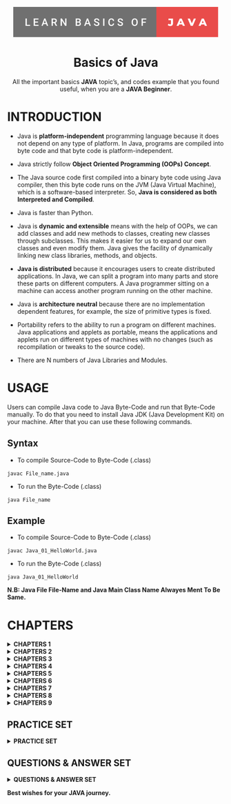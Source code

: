 <p align="center">
  <a href="https://www.oracle.com/in/java/">
  <img src="https://github.com/Hrishikesh7665/Basics_of_Java/blob/main/logo.svg" alt="Learn Basics of Java"/>
  </a>
</p>
  
<h1 align="center">Basics of Java</h1>

<p align="center">
All the important basics <b>JAVA</b> topic’s, and codes example that you found useful, when you are a <b>JAVA Beginner</b>.
</p>


# INTRODUCTION

* Java is **platform-independent** programming language because it does not depend on any type of platform. In Java, programs are compiled into byte code and that byte code is platform-independent.

* Java strictly follow **Object Oriented Programming (OOPs) Concept**.

* The Java source code first compiled into a binary byte code using Java compiler, then this byte code runs on the JVM (Java Virtual Machine), which is a software-based interpreter. So, **Java is considered as both Interpreted and Compiled**.

* Java is faster than Python.

* Java is **dynamic and extensible** means with the help of OOPs, we can add classes and add new methods to classes, creating new classes through subclasses. This makes it easier for us to expand our own classes and even modify them. Java gives the facility of dynamically linking new class libraries, methods, and objects.

* **Java is distributed** because it encourages users to create distributed applications. In Java, we can split a program into many parts and store these parts on different computers. A Java programmer sitting on a machine can access another program running on the other machine.

* Java is **architecture neutral** because there are no implementation dependent features, for example, the size of primitive types is fixed.

* Portability refers to the ability to run a program on different machines. Java applications and applets as portable, means the applications and applets run on different types of machines with no changes (such as recompilation or tweaks to the source code).

* There are N numbers of Java Libraries and Modules.


# USAGE

Users can compile Java code to Java Byte-Code and run that Byte-Code manually. To do that you need to install Java JDK (Java Development Kit) on your machine. After that you can use these following commands.

## Syntax

* To compile Source-Code to Byte-Code (.class)

```
javac File_name.java
```

* To run the Byte-Code (.class)

```
java File_name
```
## Example

* To compile Source-Code to Byte-Code (.class)

```
javac Java_01_HelloWorld.java
```

* To run the Byte-Code (.class)

```
java Java_01_HelloWorld
```

**N.B: Java File File-Name and Java Main Class Name Alwayes Ment To Be Same.**

# CHAPTERS

<details>
<summary> <strong > CHAPTERS 1 </strong> </summary>
<br/>

`01` [Hello World](https://github.com/Hrishikesh7665/Basics_of_Java/blob/main/src/Java_01_HelloWorld.java)

`02` [Literals in Java](https://github.com/Hrishikesh7665/Basics_of_Java/blob/main/src/Java_02_Literals.java)

`03` [Taking Input From User](https://github.com/Hrishikesh7665/Basics_of_Java/blob/main/src/Java_03_TakingInput.java)

`04` [Operators in Java](https://github.com/Hrishikesh7665/Basics_of_Java/blob/main/src/Java_04_Operators.java)

`05` [Associativity of Operators in Java](https://github.com/Hrishikesh7665/Basics_of_Java/blob/main/src/Java_05_Associativity_of_Operators.java)

`06` [Resulting Data Type in Java](https://github.com/Hrishikesh7665/Basics_of_Java/blob/main/src/Java_06_Resulting_Data_Type.java)

`07` [Strings and Formats in Java](https://github.com/Hrishikesh7665/Basics_of_Java/blob/main/src/Java_07_Strings_and_Format.java)

`08` [String Methods in Java](https://github.com/Hrishikesh7665/Basics_of_Java/blob/main/src/Java_08_string_methods.java)

`09` [Relational Logical Operators in Java](https://github.com/Hrishikesh7665/Basics_of_Java/blob/main/src/Java_09_relational_logical_operator.java)

`10` [While Loop in Java](https://github.com/Hrishikesh7665/Basics_of_Java/blob/main/src/Java_10_WhileLoop.java)

`11` [Do While Loop in Java](https://github.com/Hrishikesh7665/Basics_of_Java/blob/main/src/Java_11_Do_while_loop.java)

`12` [For Loop in Java](https://github.com/Hrishikesh7665/Basics_of_Java/blob/main/src/Java_12_For_loop.java)

`13` [Arrays in Java](https://github.com/Hrishikesh7665/Basics_of_Java/blob/main/src/Java_13_Arrays.java)

`14` [For-Each Loop & 'element'](https://github.com/Hrishikesh7665/Basics_of_Java/blob/main/src/Java_14_ForEachLoop_and_Element.java)

`15` [2D Array](https://github.com/Hrishikesh7665/Basics_of_Java/blob/main/src/Java_15_2D_Array.java)

`16` [Methods in Java](https://github.com/Hrishikesh7665/Basics_of_Java/blob/main/src/Java_16_Methods.java)

`17` [Methods Overloading in Java](https://github.com/Hrishikesh7665/Basics_of_Java/blob/main/src/Java_17_Methods_Overloading.java)

`18` [Variable Arguments (Multiple Arguments) in Java](https://github.com/Hrishikesh7665/Basics_of_Java/blob/main/src/Java_18_Variable_Arguments.java)

`19` [Recursion in Java](https://github.com/Hrishikesh7665/Basics_of_Java/blob/main/src/Java_19_Recursion.java)

</details>


<details>
<summary> <strong > CHAPTERS 2 </strong> </summary>
<br/>

`20` [Introduction to Java OPPS Consept](https://github.com/Hrishikesh7665/Basics_of_Java/blob/main/src/Java_20_Introduction%20To%20Java%20OPPS.txt) `Text`

`21` [Creating a New Class in Java](https://github.com/Hrishikesh7665/Basics_of_Java/blob/main/src/Java_21_Own_Class.java)

`22` [Access Modifiers Getters & Setters in Java](https://github.com/Hrishikesh7665/Basics_of_Java/blob/main/src/Java_22_AccessModifiers_Getters_and_Setters.java)

`23` [Constructors in Java](https://github.com/Hrishikesh7665/Basics_of_Java/blob/main/src/Java_23_Constructors.java)

`24` [Inheritance in Java](https://github.com/Hrishikesh7665/Basics_of_Java/blob/main/src/Java_24_Inheritance.java)

`25` [Inheritance with Constructors in Java 1](https://github.com/Hrishikesh7665/Basics_of_Java/blob/main/src/Java_25_Inheritance_With_Constructors.java)

`25` [Inheritance with Constructors in Java 2](https://github.com/Hrishikesh7665/Basics_of_Java/blob/main/src/Java_25_Inheritance_With_Constructors_Example2.java) `Example`

`26` ['this' & 'super' Keyword in Java](https://github.com/Hrishikesh7665/Basics_of_Java/blob/main/src/Java_26_this_and_super_keyword.java)

`27` [Method Overriding in Java](https://github.com/Hrishikesh7665/Basics_of_Java/blob/main/src/Java_27_Method_Overriding.java)

`28` [Dynamic Method Dispatch/Runtime Polymorphism in Java](https://github.com/Hrishikesh7665/Basics_of_Java/blob/main/src/Java_28_Dynamic_Method_Dispatch_or_Runtime_Polymorphism.java)

</details>


<details>
<summary> <strong > CHAPTERS 3 </strong> </summary>
<br/>

`29` [Abstract Class in Java](https://github.com/Hrishikesh7665/Basics_of_Java/blob/main/src/Java_29_Abstract_class.java)

`30` [Interfaces in Java](https://github.com/Hrishikesh7665/Basics_of_Java/blob/main/src/Java_30_Interfaces.java)

`31` [Abstract Classes vs Interface](https://github.com/Hrishikesh7665/Basics_of_Java/blob/main/src/Java_31_Abstract%20Classes%20vs%20Interface.txt) `Text`

`32` [Why Multiple Inheritance is not allowed in Java](https://github.com/Hrishikesh7665/Basics_of_Java/blob/main/src/Java_32_Why%20Multiple%20Inheritance%20Is%20Not%20Allowed%20In%20Java.txt) `Text`

`33` [Default Methods & Interfaces in Java](https://github.com/Hrishikesh7665/Basics_of_Java/blob/main/src/Java_33_Default_Methods_and_Interfaces.java)

`34` [Inheritance in Interfaces in Java](https://github.com/Hrishikesh7665/Basics_of_Java/blob/main/src/Java_34_Inheritance_in_Interfaces.java)

`35` [Polymorphism in Interfaces Java](https://github.com/Hrishikesh7665/Basics_of_Java/blob/main/src/Java_35_Polymorphism_in_Interfaces.java)

`36` [Interpreted vs Compiled Languages](https://github.com/Hrishikesh7665/Basics_of_Java/blob/main/src/Java_36_Interpreted%20vs%20Compiled%20Languages.txt) `Text`

`37` [Bitwise Operators in Java](https://github.com/Hrishikesh7665/Basics_of_Java/blob/main/src/Java_37_Bitwise_Operator.java)

</details>


<details>
<summary> <strong > CHAPTERS 4 </strong> </summary>
<br/>

`38` [Packages in Java](https://github.com/Hrishikesh7665/Basics_of_Java/blob/main/src/Java_38_Packages%20In%20Java.txt) `Text`

`39` [Access Modifiers in Java](https://github.com/Hrishikesh7665/Basics_of_Java/blob/main/src/Java_39_Access_Modifiers.java)

`40` [Errors & Exception in Java in Java](https://github.com/Hrishikesh7665/Basics_of_Java/blob/main/src/Java_40_Errors%20%26%20Exception%20in%20Java.txt) `Text`

`41` [Syntax-Errors Logical-Errors & Runtime-Errors in Java Demo](https://github.com/Hrishikesh7665/Basics_of_Java/blob/main/src/Java_41_SyntaxErrors_LogicalErrors_RuntimeErrors_DEMO.java) `Example`

`42` [Try-Catch Block in Java](https://github.com/Hrishikesh7665/Basics_of_Java/blob/main/src/Java_42_TryCatch_Block_Java.java)

`43` [Handling Specific Exceptions in Java](https://github.com/Hrishikesh7665/Basics_of_Java/blob/main/src/Java_43_Handling_Specific_Exceptions.java)

`44` [Nested Try-Catch Block in Java](https://github.com/Hrishikesh7665/Basics_of_Java/blob/main/src/Java_44_Nested_TryCatch_Block.java)

`45` [Exception Class & Custom Exception in Java](https://github.com/Hrishikesh7665/Basics_of_Java/blob/main/src/Java_45_Exception_Class_Custom_Exception.java)

`46` [Using Throw & Throws Keyword in Java](https://github.com/Hrishikesh7665/Basics_of_Java/blob/main/src/Java_46_Throw_vs_Throws.java)

`47` [Finally Block in Java](https://github.com/Hrishikesh7665/Basics_of_Java/blob/main/src/Java_47_FinallyBlock.java)

</details>


<details>
<summary> <strong > CHAPTERS 5 </strong> </summary>
<br/>
  
`48` [Threading Extends Thread Class in Java](https://github.com/Hrishikesh7665/Basics_of_Java/blob/main/src/Java_48_Thread_Extends_Thread_Class.java)

`49` [Threading Implementing Runnable Interface in Java](https://github.com/Hrishikesh7665/Basics_of_Java/blob/main/src/Java_49_Thread_Implementing_Runnable_Interface.java)

`50` [Life Cycle of a Thread in Java](https://github.com/Hrishikesh7665/Basics_of_Java/blob/main/src/Java_50_Thread%20Life%20Cycle.txt) `Text`

`51` [Constructors of Thread class in Java](https://github.com/Hrishikesh7665/Basics_of_Java/blob/main/src/Java_51_Constructors_of_Thread_class.java)

`52` [Thread Priorities in Java](https://github.com/Hrishikesh7665/Basics_of_Java/blob/main/src/Java_52_Thread_Priorities.java) 

`53` [Thread Methods in Java](https://github.com/Hrishikesh7665/Basics_of_Java/blob/main/src/Java_53_Thread_Methods.java) 

`54` [Thread Interrupt Method in Java Example](https://github.com/Hrishikesh7665/Basics_of_Java/blob/main/src/Java_54_Thread_Interrupt_EXAMPLE.java) `Example`

`55` [Thread Interrupt Method in Java Example 2](https://github.com/Hrishikesh7665/Basics_of_Java/blob/main/src/Java_55_Thread_Interrupt_EXAMPLE2.java) `Example`

`56` [Static Keyword in Java](https://github.com/Hrishikesh7665/Basics_of_Java/blob/main/src/Java_56_Static_Keyword.java)

</details>


<details>
<summary> <strong > CHAPTERS 6 </strong> </summary>
<br/>
  
`57` [ArrayList and ArrayList Add Method in Java](https://github.com/Hrishikesh7665/Basics_of_Java/blob/main/src/Java_57_ArrayList_Add_Method.java)

`58` [ArrayList Remove Method in Java](https://github.com/Hrishikesh7665/Basics_of_Java/blob/main/src/Java_58_ArrayList_Remove_Method.java)

`59` [ArrayList Contains Method in Java](https://github.com/Hrishikesh7665/Basics_of_Java/blob/main/src/Java_59_ArrayList_Contains_Method.java)

`60` [ArrayList AddAll Method in Java](https://github.com/Hrishikesh7665/Basics_of_Java/blob/main/src/Java_60_ArrayList_AddAll_Method.java)

`61` [ArrayList IndexOf Method in Java](https://github.com/Hrishikesh7665/Basics_of_Java/blob/main/src/Java_61_ArrayList_IndexOf_Method.java) 

`62` [ArrayList LastIndexOf Method in Java](https://github.com/Hrishikesh7665/Basics_of_Java/blob/main/src/Java_62_ArrayList_LastIndexOf_Method.java) 

`63` [ArrayList Set Method in Java](https://github.com/Hrishikesh7665/Basics_of_Java/blob/main/src/Java_63_ArrayList_Set_Method.java)

`64` [Accessing ArrayList and Size Method in Java](https://github.com/Hrishikesh7665/Basics_of_Java/blob/main/src/Java_64_Accessing_ArrayList_and_Size_Method.java)

`65` [ArrayList Clear Method in Java](https://github.com/Hrishikesh7665/Basics_of_Java/blob/main/src/Java_65_ArrayList_Clear_Method.java)

`66` [ArrayDeque in Java](https://github.com/Hrishikesh7665/Basics_of_Java/blob/main/src/Java_66_ArrayDeque.txt) `Text`

`67` [ArrayDeque Inserting an Element (FIRST)](https://github.com/Hrishikesh7665/Basics_of_Java/blob/main/src/Java_67_ArrayDeque_Inserting_an_element_FIRST.java)

`68` [ArrayDeque Inserting an Element (END)](https://github.com/Hrishikesh7665/Basics_of_Java/blob/main/src/Java_68_ArrayDeque_Inserting_an_element_END.java)

`69` [ArrayDeque Accessing an Element (FIRST)](https://github.com/Hrishikesh7665/Basics_of_Java/blob/main/src/Java_69_ArrayDeque_Accessing_an_element_FIRST.java) 

`70` [ArrayDeque Accessing an Element (END)](https://github.com/Hrishikesh7665/Basics_of_Java/blob/main/src/Java_70_ArrayDeque_Accessing_an_element_END.java) 

`71` [ArrayDeque Removing an Element (FIRST)](https://github.com/Hrishikesh7665/Basics_of_Java/blob/main/src/Java_71_ArrayDeque_Removing_an_element_FIRST.java)

`72` [ArrayDeque Removing an Element (END)](https://github.com/Hrishikesh7665/Basics_of_Java/blob/main/src/Java_72_ArrayDeque_Removing_an_element_END.java)

</details>


<details>
<summary> <strong > CHAPTERS 7 </strong> </summary>
<br/>
  
`73` [LinkedList and LinkedList vs ArrayList in Java](https://github.com/Hrishikesh7665/Basics_of_Java/blob/main/src/Java_73_LinkedList%20%26%20LinkedList%20vs%20ArrayList.txt) `Text`

`74` [LinkedList Add Method in Java](https://github.com/Hrishikesh7665/Basics_of_Java/blob/main/src/Java_74_LinkedList_Add_Method.java)

`75` [LinkedList Remove Method in Java](https://github.com/Hrishikesh7665/Basics_of_Java/blob/main/src/Java_75_LinkedList_Remove_Method.java)

`76` [LinkedList Contains Method in Java](https://github.com/Hrishikesh7665/Basics_of_Java/blob/main/src/Java_76_LinkedList_Contains_Method.java)

`77` [LinkedList AddAll Method in Java](https://github.com/Hrishikesh7665/Basics_of_Java/blob/main/src/Java_77_LinkedList_AddAll_Method.java)

`78` [LinkedList IndexOf Method in Java](https://github.com/Hrishikesh7665/Basics_of_Java/blob/main/src/Java_78_LinkedList_IndexOf_Method.java) 

`79` [LinkedList LastIndexOf Method in Java](https://github.com/Hrishikesh7665/Basics_of_Java/blob/main/src/Java_79_LinkedList_LastIndexOf_Method.java) 

`80` [LinkedList Set Method in Java](https://github.com/Hrishikesh7665/Basics_of_Java/blob/main/src/Java_80_LinkedList_Set_Method.java)

`81` [Accessing LinkedList and Size Method in Java](https://github.com/Hrishikesh7665/Basics_of_Java/blob/main/src/Java_81_Accessing_LinkedList_and_Size_Method.java)

`82` [LinkedList Clear Method in Java](https://github.com/Hrishikesh7665/Basics_of_Java/blob/main/src/Java_82_LinkedList_Clear_Method.java)

</details>


<details>
<summary> <strong > CHAPTERS 8 </strong> </summary>
<br/>
  
`83` [Hashing in Java](https://github.com/Hrishikesh7665/Basics_of_Java/blob/main/src/Java_83_Hashing%20in%20Java.txt) `Text`

`84` [HashSet in Java](https://github.com/Hrishikesh7665/Basics_of_Java/blob/main/src/Java_84_HashSet.txt) `Text`

`85` [HashSet Add Method in Java](https://github.com/Hrishikesh7665/Basics_of_Java/blob/main/src/Java_85_HashSet_Add_Method.java)

`86` [HashSet Remove Method in Java](https://github.com/Hrishikesh7665/Basics_of_Java/blob/main/src/Java_86_HashSet_Remove_Method.java)

`87` [HashSet Contains Method in Java](https://github.com/Hrishikesh7665/Basics_of_Java/blob/main/src/Java_87_HashSet_Contains_Method.java)

`88` [HashSet AddAll Method in Java](https://github.com/Hrishikesh7665/Basics_of_Java/blob/main/src/Java_88_HashSet_AddAll_Method.java)

`89` [HashSet isEmpty Method in Java](https://github.com/Hrishikesh7665/Basics_of_Java/blob/main/src/Java_89_HashSet_isEmpty_Method.java)

`90` [HashSet Size Method in Java](https://github.com/Hrishikesh7665/Basics_of_Java/blob/main/src/Java_90_HashSet_Size_Method.java)

`91` [HashSet Clear Method in Java](https://github.com/Hrishikesh7665/Basics_of_Java/blob/main/src/Java_91_HashSet_Clear_Method.java)

</details>


<details>
<summary> <strong > CHAPTERS 9 </strong> </summary>
<br/>
  
`92` [Create a New File in Java](https://github.com/Hrishikesh7665/Basics_of_Java/blob/main/src/Java_92_Create_A_NewFile.java)

`93` [Writing to a File in Java](https://github.com/Hrishikesh7665/Basics_of_Java/blob/main/src/Java_93_Writing_to_a_File.java)

`94` [Reading from a File in Java](https://github.com/Hrishikesh7665/Basics_of_Java/blob/main/src/Java_94_Reading_a_File.java)

`95` [Deleting a file in Java](https://github.com/Hrishikesh7665/Basics_of_Java/blob/main/src/Java_95_Deleting_a_File.java)

`96` [Create a New Directory in Java](https://github.com/Hrishikesh7665/Basics_of_Java/blob/main/src/Java_96_Create_A_New_Dir.java)

`97` [List Contains of a Directory in Java](https://github.com/Hrishikesh7665/Basics_of_Java/blob/main/src/Java_97_List_Contains_of_a_Dir.java)

`98` [Delete a Directory in Java](https://github.com/Hrishikesh7665/Basics_of_Java/blob/main/src/Java_98_Delete_A_Dir.java)

</details>

##  PRACTICE SET

<details>
<summary> <strong > PRACTICE SET </strong> </summary>
<br/>

`01` [Practice Set 1](https://github.com/Hrishikesh7665/Basics_of_Java/blob/main/src/Practice_Set_1.java)

`02` [Practice Set 2](https://github.com/Hrishikesh7665/Basics_of_Java/blob/main/src/Practice_Set_2.java)

`03` [Practice Set 3](https://github.com/Hrishikesh7665/Basics_of_Java/blob/main/src/Practice_Set_3.java)

`04` [Practice Set 4](https://github.com/Hrishikesh7665/Basics_of_Java/blob/main/src/Practice_Set_4.java)

`05` [Practice Set 5](https://github.com/Hrishikesh7665/Basics_of_Java/blob/main/src/Practice_Set_5.java) `Incomplete`

`06` [Practice Set 6](https://github.com/Hrishikesh7665/Basics_of_Java/blob/main/src/Practice_Set_6.java)

</details>


## QUESTIONS & ANSWER SET

<details>
<summary> <strong > QUESTIONS & ANSWER SET </strong> </summary>
<br/>

`01` [QNA Set 1](https://github.com/Hrishikesh7665/Basics_of_Java/blob/main/src/Question_Set_1.java)

`02` [QNA Set 2](https://github.com/Hrishikesh7665/Basics_of_Java/blob/main/src/Question_Set_2.java)

`03` [QNA Set 3](https://github.com/Hrishikesh7665/Basics_of_Java/blob/main/src/Question_Set_3_RockPaperScissor.java) `ROCK PAPER SCISSOR`

`04` [QNA Set 4](https://github.com/Hrishikesh7665/Basics_of_Java/blob/main/src/Question_Set_4_Online_Library.java) `Online Library`

`05` [QNA Set 5](https://github.com/Hrishikesh7665/Basics_of_Java/blob/main/src/Question_Set_5.java) `Thread`

`06` [QNA Set 6](https://github.com/Hrishikesh7665/Basics_of_Java/blob/main/src/Question_Set_6_Custom_Calculator.java) `Online Library` `Not Done`

`07` [QNA Set 7](https://github.com/Hrishikesh7665/Basics_of_Java/blob/main/src/Question_Set_7.java)

`08` [QNA Set 8](https://github.com/Hrishikesh7665/Basics_of_Java/blob/main/src/Question_Set_8_Priority.java) `Thread Priority`

</details>


**Best wishes for your JAVA journey.**
